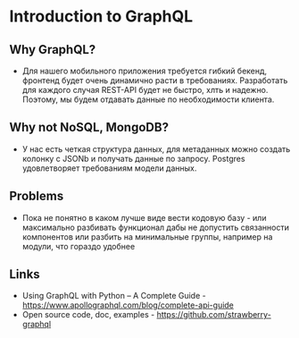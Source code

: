 # Introduction to GraphQL

## Why GraphQL?
- Для нашего мобильного приложения требуется гибкий бекенд, фронтенд будет очень динамично расти в 
требованиях. Разработать для каждого случая REST-API будет не быстро, хлть и надежно. Поэтому, мы будем отдавать 
данные по необходимости клиента.

##  Why not NoSQL, MongoDB?
- У нас есть четкая структура данных, для метаданных можно создать колонку c JSONb
и получать данные по запросу. Postgres удовлетворяет требованиям модели данных.

## Problems
- Пока не понятно в каком лучше виде вести кодовую базу - или максимально разбивать функционал
дабы не допустить связанности компонентов или разбить на минимальные группы, например на модули, что гораздо удобнее

## Links
- Using GraphQL with Python – A Complete Guide - https://www.apollographql.com/blog/complete-api-guide
- Open source code, doc, examples - https://github.com/strawberry-graphql
